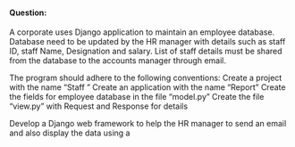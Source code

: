 #### Question:
A corporate uses Django application to maintain an employee database. Database need to be updated by the HR manager with details such as staff ID, staff Name, Designation and salary. List of staff details must be shared from the database to the accounts manager through email. 

The program should adhere to the following conventions:
Create a project with the name “Staff ”
Create an application with the name “Report”
Create the fields for employee database in the file “model.py”
Create the file “view.py” with Request and Response for details

Develop a Django web framework to help the HR manager to send an email and also display the data using a
